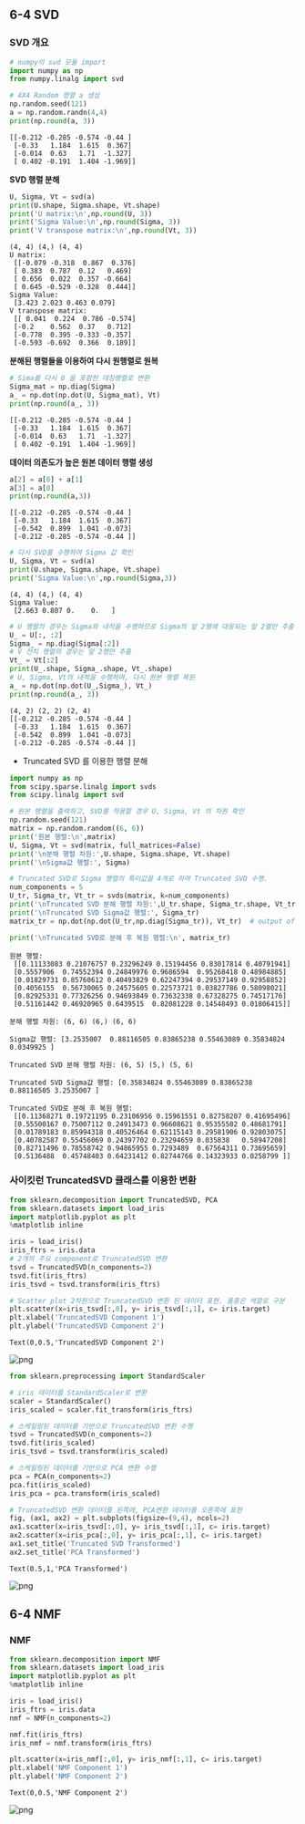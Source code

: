 ## 6-4 SVD

### SVD 개요


```python
# numpy의 svd 모듈 import
import numpy as np
from numpy.linalg import svd

# 4X4 Random 행렬 a 생성 
np.random.seed(121)
a = np.random.randn(4,4)
print(np.round(a, 3))
```

    [[-0.212 -0.285 -0.574 -0.44 ]
     [-0.33   1.184  1.615  0.367]
     [-0.014  0.63   1.71  -1.327]
     [ 0.402 -0.191  1.404 -1.969]]
    

**SVD 행렬 분해**


```python
U, Sigma, Vt = svd(a)
print(U.shape, Sigma.shape, Vt.shape)
print('U matrix:\n',np.round(U, 3))
print('Sigma Value:\n',np.round(Sigma, 3))
print('V transpose matrix:\n',np.round(Vt, 3))
```

    (4, 4) (4,) (4, 4)
    U matrix:
     [[-0.079 -0.318  0.867  0.376]
     [ 0.383  0.787  0.12   0.469]
     [ 0.656  0.022  0.357 -0.664]
     [ 0.645 -0.529 -0.328  0.444]]
    Sigma Value:
     [3.423 2.023 0.463 0.079]
    V transpose matrix:
     [[ 0.041  0.224  0.786 -0.574]
     [-0.2    0.562  0.37   0.712]
     [-0.778  0.395 -0.333 -0.357]
     [-0.593 -0.692  0.366  0.189]]
    

**분해된 행렬들을 이용하여 다시 원행렬로 원복**


```python
# Sima를 다시 0 을 포함한 대칭행렬로 변환
Sigma_mat = np.diag(Sigma)
a_ = np.dot(np.dot(U, Sigma_mat), Vt)
print(np.round(a_, 3))
```

    [[-0.212 -0.285 -0.574 -0.44 ]
     [-0.33   1.184  1.615  0.367]
     [-0.014  0.63   1.71  -1.327]
     [ 0.402 -0.191  1.404 -1.969]]
    

**데이터 의존도가 높은 원본 데이터 행렬 생성**


```python
a[2] = a[0] + a[1]
a[3] = a[0]
print(np.round(a,3))
```

    [[-0.212 -0.285 -0.574 -0.44 ]
     [-0.33   1.184  1.615  0.367]
     [-0.542  0.899  1.041 -0.073]
     [-0.212 -0.285 -0.574 -0.44 ]]
    


```python
# 다시 SVD를 수행하여 Sigma 값 확인 
U, Sigma, Vt = svd(a)
print(U.shape, Sigma.shape, Vt.shape)
print('Sigma Value:\n',np.round(Sigma,3))
```

    (4, 4) (4,) (4, 4)
    Sigma Value:
     [2.663 0.807 0.    0.   ]
    


```python
# U 행렬의 경우는 Sigma와 내적을 수행하므로 Sigma의 앞 2행에 대응되는 앞 2열만 추출
U_ = U[:, :2]
Sigma_ = np.diag(Sigma[:2])
# V 전치 행렬의 경우는 앞 2행만 추출
Vt_ = Vt[:2]
print(U_.shape, Sigma_.shape, Vt_.shape)
# U, Sigma, Vt의 내적을 수행하며, 다시 원본 행렬 복원
a_ = np.dot(np.dot(U_,Sigma_), Vt_)
print(np.round(a_, 3))
```

    (4, 2) (2, 2) (2, 4)
    [[-0.212 -0.285 -0.574 -0.44 ]
     [-0.33   1.184  1.615  0.367]
     [-0.542  0.899  1.041 -0.073]
     [-0.212 -0.285 -0.574 -0.44 ]]
    

* Truncated SVD 를 이용한 행렬 분해


```python
import numpy as np
from scipy.sparse.linalg import svds
from scipy.linalg import svd

# 원본 행렬을 출력하고, SVD를 적용할 경우 U, Sigma, Vt 의 차원 확인 
np.random.seed(121)
matrix = np.random.random((6, 6))
print('원본 행렬:\n',matrix)
U, Sigma, Vt = svd(matrix, full_matrices=False)
print('\n분해 행렬 차원:',U.shape, Sigma.shape, Vt.shape)
print('\nSigma값 행렬:', Sigma)

# Truncated SVD로 Sigma 행렬의 특이값을 4개로 하여 Truncated SVD 수행. 
num_components = 5
U_tr, Sigma_tr, Vt_tr = svds(matrix, k=num_components)
print('\nTruncated SVD 분해 행렬 차원:',U_tr.shape, Sigma_tr.shape, Vt_tr.shape)
print('\nTruncated SVD Sigma값 행렬:', Sigma_tr)
matrix_tr = np.dot(np.dot(U_tr,np.diag(Sigma_tr)), Vt_tr)  # output of TruncatedSVD

print('\nTruncated SVD로 분해 후 복원 행렬:\n', matrix_tr)
```

    원본 행렬:
     [[0.11133083 0.21076757 0.23296249 0.15194456 0.83017814 0.40791941]
     [0.5557906  0.74552394 0.24849976 0.9686594  0.95268418 0.48984885]
     [0.01829731 0.85760612 0.40493829 0.62247394 0.29537149 0.92958852]
     [0.4056155  0.56730065 0.24575605 0.22573721 0.03827786 0.58098021]
     [0.82925331 0.77326256 0.94693849 0.73632338 0.67328275 0.74517176]
     [0.51161442 0.46920965 0.6439515  0.82081228 0.14548493 0.01806415]]
    
    분해 행렬 차원: (6, 6) (6,) (6, 6)
    
    Sigma값 행렬: [3.2535007  0.88116505 0.83865238 0.55463089 0.35834824 0.0349925 ]
    
    Truncated SVD 분해 행렬 차원: (6, 5) (5,) (5, 6)
    
    Truncated SVD Sigma값 행렬: [0.35834824 0.55463089 0.83865238 0.88116505 3.2535007 ]
    
    Truncated SVD로 분해 후 복원 행렬:
     [[0.11368271 0.19721195 0.23106956 0.15961551 0.82758207 0.41695496]
     [0.55500167 0.75007112 0.24913473 0.96608621 0.95355502 0.48681791]
     [0.01789183 0.85994318 0.40526464 0.62115143 0.29581906 0.92803075]
     [0.40782587 0.55456069 0.24397702 0.23294659 0.035838   0.58947208]
     [0.82711496 0.78558742 0.94865955 0.7293489  0.67564311 0.73695659]
     [0.5136488  0.45748403 0.64231412 0.82744766 0.14323933 0.0258799 ]]
    

### 사이킷런 TruncatedSVD 클래스를 이용한 변환


```python
from sklearn.decomposition import TruncatedSVD, PCA
from sklearn.datasets import load_iris
import matplotlib.pyplot as plt
%matplotlib inline

iris = load_iris()
iris_ftrs = iris.data
# 2개의 주요 component로 TruncatedSVD 변환
tsvd = TruncatedSVD(n_components=2)
tsvd.fit(iris_ftrs)
iris_tsvd = tsvd.transform(iris_ftrs)

# Scatter plot 2차원으로 TruncatedSVD 변환 된 데이터 표현. 품종은 색깔로 구분
plt.scatter(x=iris_tsvd[:,0], y= iris_tsvd[:,1], c= iris.target)
plt.xlabel('TruncatedSVD Component 1')
plt.ylabel('TruncatedSVD Component 2')
```




    Text(0,0.5,'TruncatedSVD Component 2')




    
![png](output_14_1.png)
    



```python
from sklearn.preprocessing import StandardScaler

# iris 데이터를 StandardScaler로 변환
scaler = StandardScaler()
iris_scaled = scaler.fit_transform(iris_ftrs)

# 스케일링된 데이터를 기반으로 TruncatedSVD 변환 수행 
tsvd = TruncatedSVD(n_components=2)
tsvd.fit(iris_scaled)
iris_tsvd = tsvd.transform(iris_scaled)

# 스케일링된 데이터를 기반으로 PCA 변환 수행 
pca = PCA(n_components=2)
pca.fit(iris_scaled)
iris_pca = pca.transform(iris_scaled)

# TruncatedSVD 변환 데이터를 왼쪽에, PCA변환 데이터를 오른쪽에 표현 
fig, (ax1, ax2) = plt.subplots(figsize=(9,4), ncols=2)
ax1.scatter(x=iris_tsvd[:,0], y= iris_tsvd[:,1], c= iris.target)
ax2.scatter(x=iris_pca[:,0], y= iris_pca[:,1], c= iris.target)
ax1.set_title('Truncated SVD Transformed')
ax2.set_title('PCA Transformed')
```




    Text(0.5,1,'PCA Transformed')




    
![png](output_15_1.png)
    


## 6-4 NMF

### NMF 


```python
from sklearn.decomposition import NMF
from sklearn.datasets import load_iris
import matplotlib.pyplot as plt
%matplotlib inline

iris = load_iris()
iris_ftrs = iris.data
nmf = NMF(n_components=2)

nmf.fit(iris_ftrs)
iris_nmf = nmf.transform(iris_ftrs)

plt.scatter(x=iris_nmf[:,0], y= iris_nmf[:,1], c= iris.target)
plt.xlabel('NMF Component 1')
plt.ylabel('NMF Component 2')

```




    Text(0,0.5,'NMF Component 2')




    
![png](output_18_1.png)
    



```python

```
